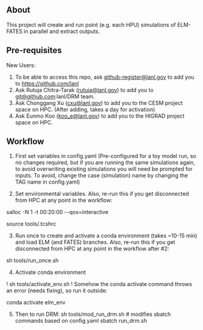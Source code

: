About
--------------------------------------------------------------------------------

This project will create and run point (e.g. each HPU) simulations of ELM-FATES in parallel and extract outputs.

Pre-requisites
--------------------------------------------------------------------------------
New Users:

1. To be able to access this repo, ask github-register@lanl.gov to add you to https://github.com/lanl
2. Ask Rutuja Chitra-Tarak (rutuja@lanl.gov) to add you to git@github.com:lanl/DRM team.
3. Ask Chonggang Xu (cxu@lanl.gov) to add you to the CESM project space on HPC. (After adding, takes a day for activation)
4. Ask Eunmo Koo (koo_e@lanl.gov) to add you to the HIGRAD project space on HPC.

Workflow
--------------------------------------------------------------------------------

1. First set variables in config.yaml (Pre-configured for a toy model run, so no changes required, but if you are running the same simulations again, to avoid overwriting existing simulations you will need be prompted for inputs. To avoid, change the case (simulation) name by changing the TAG name in config.yaml)

2. Set environmental variables. Also, re-run this if you get disconnected from HPC at any point in the workflow:

salloc -N 1 -t 00:20:00 --qos=interactive

source tools/.tcshrc

3. Run once to create and activate a conda environment (takes ~10-15 min) and load ELM (and FATES) branches. Also, re-run this if you get disconnected from HPC at any point in the workflow after #2:

sh tools/run_once.sh

4. Activate conda environment

! sh tools/activate_env.sh 
! Somehow the conda activate command throws an error (needs fixing), so run it outside:

conda activate elm_env

5. Then to run DRM:
sh tools/mod_run_drm.sh # modifies sbatch commands based on config.yaml
sbatch run_drm.sh
